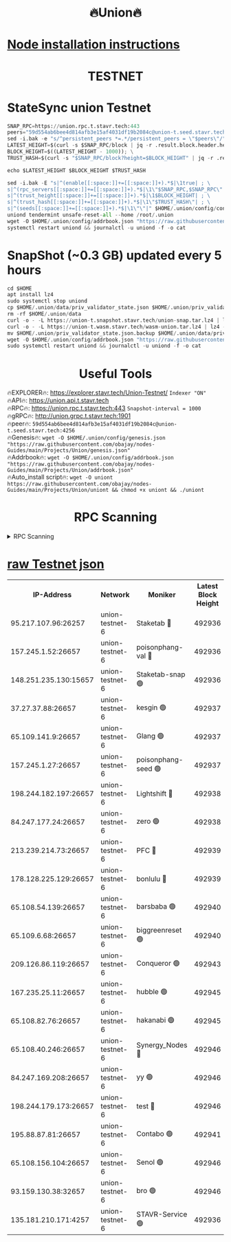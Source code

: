 <h1 align="center"> 🔥Union🔥</h1>

[Node installation instructions](https://github.com/obajay/nodes-Guides/tree/main/Projects/Union)
=

<h1 align="center"> TESTNET</h1>

# StateSync union Testnet
```python
SNAP_RPC=https://union.rpc.t.stavr.tech:443
peers="59d554ab6bee4d814afb3e15af4031df19b2084c@union-t.seed.stavr.tech:4256"
sed -i.bak -e "s/^persistent_peers *=.*/persistent_peers = \"$peers\"/" $HOME/.union/config/config.toml
LATEST_HEIGHT=$(curl -s $SNAP_RPC/block | jq -r .result.block.header.height); \
BLOCK_HEIGHT=$((LATEST_HEIGHT - 1000)); \
TRUST_HASH=$(curl -s "$SNAP_RPC/block?height=$BLOCK_HEIGHT" | jq -r .result.block_id.hash)

echo $LATEST_HEIGHT $BLOCK_HEIGHT $TRUST_HASH

sed -i.bak -E "s|^(enable[[:space:]]+=[[:space:]]+).*$|\1true| ; \
s|^(rpc_servers[[:space:]]+=[[:space:]]+).*$|\1\"$SNAP_RPC,$SNAP_RPC\"| ; \
s|^(trust_height[[:space:]]+=[[:space:]]+).*$|\1$BLOCK_HEIGHT| ; \
s|^(trust_hash[[:space:]]+=[[:space:]]+).*$|\1\"$TRUST_HASH\"| ; \
s|^(seeds[[:space:]]+=[[:space:]]+).*$|\1\"\"|" $HOME/.union/config/config.toml
uniond tendermint unsafe-reset-all --home /root/.union
wget -O $HOME/.union/config/addrbook.json "https://raw.githubusercontent.com/obajay/nodes-Guides/main/Projects/Union/addrbook.json"
systemctl restart uniond && journalctl -u uniond -f -o cat
```
# SnapShot (~0.3 GB) updated every 5 hours
```python
cd $HOME
apt install lz4
sudo systemctl stop uniond
cp $HOME/.union/data/priv_validator_state.json $HOME/.union/priv_validator_state.json.backup
rm -rf $HOME/.union/data
curl -o - -L https://union-t.snapshot.stavr.tech/union-snap.tar.lz4 | lz4 -c -d - | tar -x -C $HOME/.union --strip-components 2
curl -o - -L https://union-t.wasm.stavr.tech/wasm-union.tar.lz4 | lz4 -c -d - | tar -x -C $HOME/.union --strip-components 2
mv $HOME/.union/priv_validator_state.json.backup $HOME/.union/data/priv_validator_state.json
wget -O $HOME/.union/config/addrbook.json "https://raw.githubusercontent.com/obajay/nodes-Guides/main/Projects/Union/addrbook.json"
sudo systemctl restart uniond && journalctl -u uniond -f -o cat
```
 <h1 align="center"> Useful Tools</h1>
 
🔥EXPLORER🔥: https://explorer.stavr.tech/Union-Testnet/        `Indexer "ON"` \
🔥API🔥:      https://union.api.t.stavr.tech \
🔥RPC🔥:      https://union.rpc.t.stavr.tech:443              `Snapshot-interval = 1000` \
🔥gRPC🔥:     http://union.grpc.t.stavr.tech:1901 \
🔥peer🔥:     `59d554ab6bee4d814afb3e15af4031df19b2084c@union-t.seed.stavr.tech:4256` \
🔥Genesis🔥:     `wget -O $HOME/.union/config/genesis.json "https://raw.githubusercontent.com/obajay/nodes-Guides/main/Projects/Union/genesis.json"` \
🔥Addrbook🔥: ```wget -O $HOME/.union/config/addrbook.json "https://raw.githubusercontent.com/obajay/nodes-Guides/main/Projects/Union/addrbook.json"``` \
🔥Auto_install script🔥:  `wget -O uniont https://raw.githubusercontent.com/obajay/nodes-Guides/main/Projects/Union/uniont && chmod +x uniont && ./uniont`

<h1 align="center"> RPC Scanning</h1>

<details>
<summary>RPC Scanning</summary>

<h2 align="center"> We scan nodes in real time every 4 hours. And we provide the final result of RPC endpoints.
We cannot influence the operation of these nodes in any way. </h2>


```python
If Voting Power is higher than 0 --> then the Node is a validator of the network and may be subject to attack and be a potential threat to the chain.
```
```python
We marked such validators with a red symbol
```

</details>

[raw Testnet json](https://rpc-check.uniont.stavr.tech/uniont/rpc-uniont-result.json)
=



<table><tr><th>IP-Address</th><th>Network</th><th>Moniker</th><th>Latest Block Height</th><th>Earliest Block Height</th><th>Catching Up</th><th>Tx Index</th><th>Voting Power</th><th>Scan Time</th></tr><tr><td>95.217.107.96:26257</td><td>union-testnet-6</td><td>Staketab 🔴</td><td>492936</td><td>1</td><td>False</td><td>on</td><td>1000002</td><td>2024-03-18T08:59:03.335512188UTC</td></tr><tr><td>157.245.1.52:26657</td><td>union-testnet-6</td><td>poisonphang-val 🔴</td><td>492936</td><td>1</td><td>False</td><td>on</td><td>1000000</td><td>2024-03-18T08:59:04.053342155UTC</td></tr><tr><td>148.251.235.130:15657</td><td>union-testnet-6</td><td>Staketab-snap 🟢</td><td>492936</td><td>1</td><td>False</td><td>on</td><td>0</td><td>2024-03-18T08:59:04.595875324UTC</td></tr><tr><td>37.27.37.88:26657</td><td>union-testnet-6</td><td>kesgin 🟢</td><td>492937</td><td>1</td><td>False</td><td>on</td><td>0</td><td>2024-03-18T08:59:04.952950181UTC</td></tr><tr><td>65.109.141.9:26657</td><td>union-testnet-6</td><td>Glang 🟢</td><td>492937</td><td>1</td><td>False</td><td>on</td><td>0</td><td>2024-03-18T08:59:09.425067508UTC</td></tr><tr><td>157.245.1.27:26657</td><td>union-testnet-6</td><td>poisonphang-seed 🟢</td><td>492937</td><td>1</td><td>False</td><td>on</td><td>0</td><td>2024-03-18T08:59:10.719042345UTC</td></tr><tr><td>198.244.182.197:26657</td><td>union-testnet-6</td><td>Lightshift 🔴</td><td>492938</td><td>1</td><td>False</td><td>on</td><td>1000000</td><td>2024-03-18T08:59:13.063115644UTC</td></tr><tr><td>84.247.177.24:26657</td><td>union-testnet-6</td><td>zero 🟢</td><td>492938</td><td>1</td><td>False</td><td>on</td><td>0</td><td>2024-03-18T08:59:17.741114611UTC</td></tr><tr><td>213.239.214.73:26657</td><td>union-testnet-6</td><td>PFC 🔴</td><td>492939</td><td>1</td><td>False</td><td>on</td><td>1000001</td><td>2024-03-18T08:59:22.075630306UTC</td></tr><tr><td>178.128.225.129:26657</td><td>union-testnet-6</td><td>bonlulu 🔴</td><td>492939</td><td>1</td><td>False</td><td>on</td><td>1000000</td><td>2024-03-18T08:59:22.745941867UTC</td></tr><tr><td>65.108.54.139:26657</td><td>union-testnet-6</td><td>barsbaba 🟢</td><td>492940</td><td>1</td><td>False</td><td>on</td><td>0</td><td>2024-03-18T08:59:23.138967589UTC</td></tr><tr><td>65.109.6.68:26657</td><td>union-testnet-6</td><td>biggreenreset 🟢</td><td>492940</td><td>1</td><td>False</td><td>on</td><td>0</td><td>2024-03-18T08:59:25.556740298UTC</td></tr><tr><td>209.126.86.119:26657</td><td>union-testnet-6</td><td>Conqueror 🟢</td><td>492943</td><td>1</td><td>False</td><td>on</td><td>0</td><td>2024-03-18T08:59:47.079884545UTC</td></tr><tr><td>167.235.25.11:26657</td><td>union-testnet-6</td><td>hubble 🟢</td><td>492945</td><td>1</td><td>False</td><td>on</td><td>0</td><td>2024-03-18T08:59:53.473977815UTC</td></tr><tr><td>65.108.82.76:26657</td><td>union-testnet-6</td><td>hakanabi 🟢</td><td>492945</td><td>1</td><td>False</td><td>on</td><td>0</td><td>2024-03-18T08:59:53.858789009UTC</td></tr><tr><td>65.108.40.246:26657</td><td>union-testnet-6</td><td>Synergy_Nodes 🔴</td><td>492946</td><td>1</td><td>False</td><td>on</td><td>1000001</td><td>2024-03-18T09:00:00.332238728UTC</td></tr><tr><td>84.247.169.208:26657</td><td>union-testnet-6</td><td>yy 🟢</td><td>492946</td><td>1</td><td>False</td><td>on</td><td>0</td><td>2024-03-18T09:00:00.695966484UTC</td></tr><tr><td>198.244.179.173:26657</td><td>union-testnet-6</td><td>test 🔴</td><td>492946</td><td>1</td><td>False</td><td>on</td><td>1000001</td><td>2024-03-18T09:00:03.090492036UTC</td></tr><tr><td>195.88.87.81:26657</td><td>union-testnet-6</td><td>Contabo 🟢</td><td>492941</td><td>1</td><td>False</td><td>on</td><td>0</td><td>2024-03-18T09:00:03.732038403UTC</td></tr><tr><td>65.108.156.104:26657</td><td>union-testnet-6</td><td>Senol 🟢</td><td>492946</td><td>1</td><td>False</td><td>on</td><td>0</td><td>2024-03-18T09:00:04.138562067UTC</td></tr><tr><td>93.159.130.38:32657</td><td>union-testnet-6</td><td>bro 🟢</td><td>492946</td><td>1</td><td>False</td><td>on</td><td>0</td><td>2024-03-18T09:00:04.519872241UTC</td></tr><tr><td>135.181.210.171:4257</td><td>union-testnet-6</td><td>STAVR-Service 🟢</td><td>492936</td><td>490001</td><td>False</td><td>on</td><td>0</td><td>2024-03-18T08:59:04.355317389UTC</td></tr></table>
